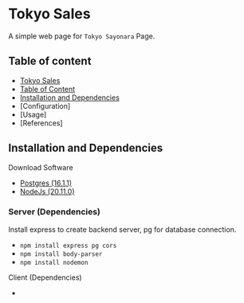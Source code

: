 # Tokyo Sales

A simple web page for `Tokyo Sayonara` Page.

## Table of content

- [Tokyo Sales](#tokyo-sales)
- [Table of Content](#table-of-content)
- [Installation and Dependencies](#installation-and-dependencies)
- [Configuration]
- [Usage]
- [References]

## Installation and Dependencies

Download Software

- [Postgres (16.1.1)](https://sbp.enterprisedb.com/getfile.jsp?fileid=1258792)
- [NodeJs (20.11.0)](https://nodejs.org/dist/v20.11.0/node-v20.11.0-x64.msi)

### Server (Dependencies)

Install express to create backend server, pg for database connection.

- `npm install express pg cors`
- `npm install body-parser`
- `npm install nodemon`

Client (Dependencies)

-
